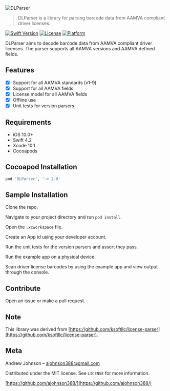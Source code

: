 ![DLParser](https://github.com/ajohnson388/DLParser-Swift/blob/master/images/DLParser-Logo.png)

> DLParser is a library for parsing barcode data from AAMVA compliant driver licenses.

[![Swift Version][swift-image]][swift-url]
[![License][license-image]][license-url]
[![Platform][platform-image]][platform-url]

DLParser aims to decode barcode data from AAMVA compliant driver licenses. The parser
supports all AAMVA versions and AAMVA defined fields.

## Features

- [x] Support for all AAMVA standards (v1-9)
- [x] Support for all AAMVA fields
- [x] License model for all AAMVA fields
- [x] Offline use
- [x] Unit tests for version parsers

## Requirements

- iOS 10.0+
- Swift 4.2
- Xcode 10.1
- Cocoapods

## Cocoapod Installation

```ruby
pod 'DLParser', '~> 2.0'
```

## Sample Installation

Clone the repo.

Navigate to your project directory and run `pod install`.

Open the `.xcworkspace` file.

Create an App id using your developer account.

Run the unit tests for the version parsers and assert they pass.

Run the example app on a physical device.

Scan driver license barcodes by using the example app and view output through the console.

## Contribute

Open an issue or make a pull request.

## Note

This library was derived from [https://github.com/ksoftllc/license-parser](https://github.com/ksoftllc/license-parser).

## Meta
Andrew Johnson – ajohnson388@gmail.com

Distributed under the MIT license. See ``LICENSE`` for more information.

[https://github.com/ajohnson388/](https://github.com/ajohnson388/)

[swift-image]:https://img.shields.io/badge/swift-4.2-orange.svg
[swift-url]: https://swift.org/
[test-coverage-image]:https://img.shields.io/badge/Coverage-80%25-orange.svg
[license-image]: https://img.shields.io/badge/License-MIT-blue.svg
[license-url]: LICENSE
[platform-image]:https://img.shields.io/badge/platform-iOS-green.svg?style=flat
[platform-url]:https://developer.apple.com/
